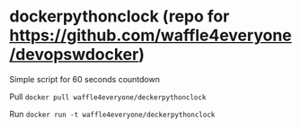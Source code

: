 # dockerpythonclock (repo for https://github.com/waffle4everyone/devopswdocker)
Simple script for 60 seconds countdown

Pull `docker pull waffle4everyone/deckerpythonclock`

Run `docker run -t waffle4everyone/deckerpythonclock`
